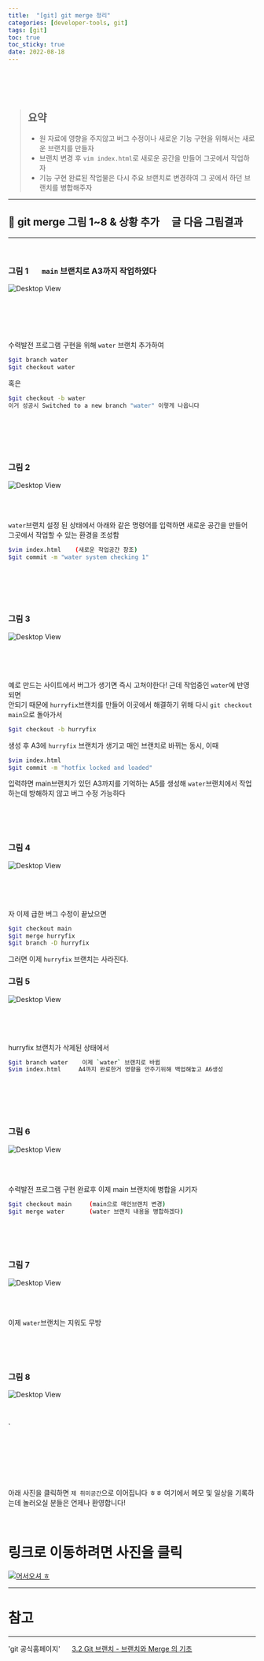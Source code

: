```yaml
---
title:  "[git] git merge 정리"
categories: [developer-tools, git]
tags: [git]
toc: true
toc_sticky: true
date: 2022-08-18
---
```


<br>
<br>
<br>

> ## 요약
> * 원 자료에 영향을 주지않고 버그 수정이나 새로운 기능 구현을 위해서는 새로운 브랜치를 만들자
> * 브랜치 변경 후 `vim index.html`로 새로운 공간을 만들어 그곳에서 작업하자
> * 기능 구현 완료된 작업물은 다시 주요 브랜치로 변경하여 그 곳에서 하던 브랜치를 병합해주자

---
## 🎲 git merge   그림 1~8 & 상황 추가  &nbsp;&nbsp;&nbsp; 글 다음 그림결과
---


<br>

### 그림 1   &nbsp;&nbsp;&nbsp;&nbsp;&nbsp; `main` 브랜치로 A3까지 작업하였다

![Desktop View](/assets/img/git/merge/1.PNG)

<br>
<br>


<br>
<br>

수력발전 프로그램 구현을 위해 `water` 브랜치 추가하여 
 ```bash
 $git branch water
 $git checkout water
 ```
혹은
 ```bash
 $git checkout -b water
 이거 성공시 Switched to a new branch "water" 이렇게 나옵니다
 ```

<br>
<br>
<br>
<br>

### 그림 2 

![Desktop View](/assets/img/git/merge/2.PNG)

<br>
<br>


 `water`브랜치 설정 된 상태에서 아래와 같은 명령어를 입력하면 새로운 공간을 만들어\
그곳에서 작업할 수 있는 환경을 조성함
```bash
$vim index.html    (새로운 작업공간 창조)
$git commit -m "water system checking 1"
```

<br>
<br>
<br>
<br>

### 그림 3 

![Desktop View](/assets/img/git/merge/3.PNG)

<br>
<br>
<br>

예로 만드는 사이트에서 버그가 생기면 즉시 고쳐야한다! 근데 작업중인 `water`에 반영되면\
안되기 때문에 `hurryfix`브랜치를 만들어 이곳에서 해결하기 위해 다시 `git checkout main`으로 돌아가서
```bash
$git checkout -b hurryfix
```
생성 후 A3에 `hurryfix` 브랜치가 생기고 매인 브랜치로 바뀌는 동시, 이때
```bash
$vim index.html
$git commit -m "hotfix locked and loaded"
```
입력하면 main브랜치가 있던 A3까지를 기억하는 A5를 생성해 `water`브랜치에서 작업하는데 방해하지 않고 버그 수정 가능하다

<br>
<br>
<br>

### 그림 4 

![Desktop View](/assets/img/git/merge/4.PNG)

<br>
<br>
<br>

자 이제 급한 버그 수정이 끝났으면
```bash
$git checkout main
$git merge hurryfix
$git branch -D hurryfix
```
그러면 이제 `hurryfix` 브랜치는 사라진다.

### 그림 5 

![Desktop View](/assets/img/git/merge/5.PNG)

<br>
<br>
<br>

hurryfix 브랜치가 삭제된 상태에서 
```bash
$git branch water    이제 `water` 브랜치로 바뀜
$vim index.html     A4까지 완료한거 영향을 안주기위해 백업해놓고 A6생성
```

<br>
<br>
<br>
<br>

### 그림 6 

![Desktop View](/assets/img/git/merge/6.PNG)

<br>
<br>

수력발전 프로그램 구현 완료후 이제 main 브랜치에 병합을 시키자
```bash
$git checkout main     (main으로 매인브랜치 변경)
$git merge water       (water 브랜치 내용을 병합하겠다)
```

<br>
<br>
<br>

### 그림 7 
![Desktop View](/assets/img/git/merge/7.PNG)

<br>
<br>

이제 `water`브랜치는 지워도 무방

<br>
<br>
<br>

### 그림 8 
![Desktop View](/assets/img/git/merge/8.PNG)

<br>
<br>
`
<br>
<br>
<br>
<br>
<br>
<br>
<br>


아래 사진을 클릭하면 `제 취미공간`으로 이어집니다 ㅎㅎ 여기에서 메모 및 일상을 기록하는데 놀러오실 분들은 언제나 환영합니다!

<br>

# 링크로 이동하려면 사진을 클릭

[![어서오셔 ㅎ](https://encrypted-tbn0.gstatic.com/images?q=tbn:ANd9GcQk-zPB4TCuWRNJVIF0aWgniDPNJgUTdXmILg&usqp=CAU)](https://discord.gg/zkzk5xtm)


---
# 참고 &nbsp;
---
'git 공식홈페이지' &nbsp;&nbsp;&nbsp;&nbsp;   [3.2 Git 브랜치 - 브랜치와 Merge 의 기초](https://git-scm.com/book/ko/v2/Git-%EB%B8%8C%EB%9E%9C%EC%B9%98-%EB%B8%8C%EB%9E%9C%EC%B9%98%EC%99%80-Merge-%EC%9D%98-%EA%B8%B0%EC%B4%88#_basic_merging)